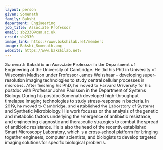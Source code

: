```yaml
---
layout: person
given: Somenath
family: Bakshi
department: Engineering
job_title: Associate Professor
email: sb2330@cam.ac.uk
crsid: sb2330
image_link: https://www.bakshilab.net/members
image: Bakshi_Somenath.png
website: https://www.bakshilab.net/
---
```


Somenath Bakshi is an Associate Professor in the Department of Engineering at the University of Cambridge. He did his PhD in University of Wisconsin Madison under Professor James Weisshaar – developing super-resolution imaging technologies to study central cellular processes in microbes. After finishing his PhD, he moved to Harvard University for his postdoc with Professor Johan Paulsson in the Department of Systems Biology. During his postdoc Somenath developed high-throughput timelapse imaging technologies to study stress-response in bacteria. In 2019, he moved to Cambridge, and established the Laboratory of Systems and Synthetic Microbiology. His work focuses on the analysis of the genetic and metabolic factors underlying the emergence of antibiotic resistance, and engineering diagnostic and therapeutic strategies to combat the spread of antibiotic resistance. He is also the head of the recently established Smart Microscopy Laboratory, which is a cross-school platform for bringing together engineers, computer scientists, and biologists to develop targeted imaging solutions for specific biological problems.
